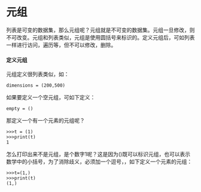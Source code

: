 # 元组

列表是可变的数据集，那么元组呢？元组就是不可变的数据集。元组一旦修改，则不可改变。元组和列表类似，元组是使用圆括号来标识的。定义元组后，可如列表一样进行访问，遍历等，但不可以修改，删除。

#### 定义元组

元组定义很列表类似，如：

```
dimensions = (200,500)
```

如果要定义一个空元组，可如下定义：

```
empty = ()
```

那定义一个有一个元素的元组呢？

```
>>>t = (1)
>>>print(t)
1
```

怎么打印出来不是元组，是个数字1呢？这是因为()既可以标识元组，也可以表示数学中的小括号，为了消除歧义，必须加一个逗号，，如下定义一个元素的元组：

```
>>>t=(1,)
>>>print(t)
(1,)
```

